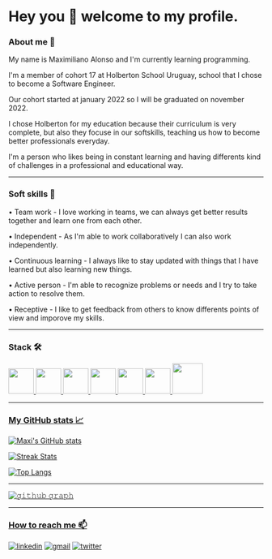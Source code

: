 # Hey you 👋 welcome to my profile.

### About me 🌱

My name is Maximiliano Alonso and I'm currently learning programming.

I'm a member of cohort 17 at Holberton School Uruguay, school that I chose to become a Software Engineer. 

Our cohort started at january 2022 so I will be graduated on november 2022. 

I chose Holberton for my education because their curriculum is very complete, but also they focuse in our softskills, teaching us how to become better professionals everyday.

I'm a person who likes being in constant learning and having differents kind of challenges in a professional and educational way.

---

### Soft skills 💬

  • Team work - I love working in teams, we can always get better results together and learn one from each other.
  
  • Independent - As I'm able to work collaboratively I can also work independently.
  
  • Continuous learning - I always like to stay updated with things that I have learned but also learning new things. 
  
  • Active person - I'm able to recognize problems or needs and I try to take action to resolve them. 
  
  • Receptive - I like to get feedback from others to know differents points of view and imporove my skills.

---

### Stack 🛠

<a href="https://www.cprogramming.com/" target="_blank" ><img src="https://user-images.githubusercontent.com/98346306/163439398-d1d218b4-8d7d-46e8-8ccc-02f497d45fd3.png" width="50" height="50"/>
<a href="https://www.python.org/" target="_blank" ><img src="https://upload.wikimedia.org/wikipedia/commons/thumb/c/c3/Python-logo-notext.svg/2048px-Python-logo-notext.svg.png" width="50" height="50"/>
<a href="https://github.com/" target="_blank" ><img src="https://pngimg.com/uploads/github/github_PNG83.png" width="50" height="50"/>
<a href="https://git-scm.com/" target="_blank" ><img src="https://git-scm.com/images/logos/downloads/Git-Icon-1788C.png" width="50" height="50"/>
<a href="https://visualstudio.microsoft.com/es/" target="_blank" ><img src="https://upload.wikimedia.org/wikipedia/commons/thumb/9/9a/Visual_Studio_Code_1.35_icon.svg/2048px-Visual_Studio_Code_1.35_icon.svg.png" width="50" height="50"/>
<a href="https://www.gnu.org/software/bash/" target="_blank" ><img src="https://upload.wikimedia.org/wikipedia/commons/thumb/2/20/Bash_Logo_black_and_white_icon_only.svg/896px-Bash_Logo_black_and_white_icon_only.svg.png" width="50" height="50"/>
<a href="https://www.mysql.com/" target="_blank" ><img src="https://www.svgrepo.com/show/303251/mysql-logo.svg" width="60" height="60"/>

---

### My GitHub stats 📈

<div align="left">

![Maxi's GitHub stats](https://github-readme-stats.vercel.app/api?username=MaxiHBTN&count_private=true&theme=react)
  
![Streak Stats](https://github-readme-streak-stats.herokuapp.com?user=MaxiHBTN&theme=react)
  
![Top Langs](https://github-readme-stats.vercel.app/api/top-langs/?username=MaxiHBTN&layout=compact&theme=react)

</div>

---

![𝚐𝚒𝚝𝚑𝚞𝚋 𝚐𝚛𝚊𝚙𝚑](https://activity-graph.herokuapp.com/graph?username=MaxiHBTN&theme=react-dark&area=true)

---
### How to reach me 📫

[![linkedin](https://img.shields.io/badge/linkedin-0A66C2?style=for-the-badge&logo=linkedin&logoColor=white)](https://www.linkedin.com/in/maximiliano-alonso-262b05123/)
[![gmail](https://img.shields.io/badge/Gmail-D14836?style=for-the-badge&logo=gmail&logoColor=white)](mailto:malonsogamba@gmail.com)
[![twitter](https://img.shields.io/badge/Twitter-1DA1F2?style=for-the-badge&logo=twitter&logoColor=white)](https://twitter.com/Maxalon3194)
